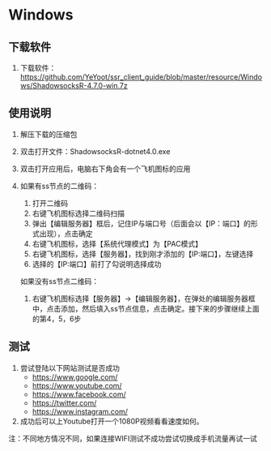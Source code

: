 # Windows

## 下载软件

1. 下载软件：<https://github.com/YeYoot/ssr_client_guide/blob/master/resource/Windows/ShadowsocksR-4.7.0-win.7z>

## 使用说明

1. 解压下载的压缩包

2. 双击打开文件：ShadowsocksR-dotnet4.0.exe

3. 双击打开应用后，电脑右下角会有一个飞机图标的应用

4. 如果有ss节点的二维码：

   1. 打开二维码
   2. 右键飞机图标选择二维码扫描
   3. 弹出【编辑服务器】框后，记住IP与端口号（后面会以【IP：端口】的形式出现），点击确定
   4. 右键飞机图标，选择【系统代理模式】为【PAC模式】
   5. 右键飞机图标，选择【服务器】，找到刚才添加的【IP:端口】，左键选择
   6. 选择的【IP:端口】前打了勾说明选择成功

   如果没有ss节点二维码：

   1. 右键飞机图标选择【服务器】->【编辑服务器】，在弹处的编辑服务器框中，点击添加，然后填入ss节点信息，点击确定。接下来的步骤继续上面的第4，5，6步

## 测试

1. 尝试登陆以下网站测试是否成功
   - <https://www.google.com/>
   - <https://www.youtube.com/>
   - <https://www.facebook.com/>
   - <https://twitter.com/>
   - <https://www.instagram.com/>
2. 成功后可以上Youtube打开一个1080P视频看看速度如何。

注：不同地方情况不同，如果连接WIFI测试不成功尝试切换成手机流量再试一试
